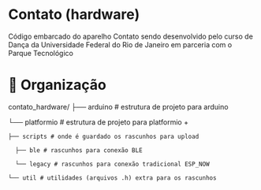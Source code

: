 # Contato (hardware)
Código embarcado do aparelho Contato sendo desenvolvido pelo curso de Dança da Universidade Federal do Rio de Janeiro em parceria com o Parque Tecnológico

# 📁 Organização 
contato_hardware/
├── arduino # estrutura de projeto para arduino

└── platformio # estrutura de projeto para platformio +

    ├── scripts # onde é guardado os rascunhos para upload
    
      ├── ble # rascunhos para conexão BLE
      
      └── legacy # rascunhos para conexão tradicional ESP_NOW
      
    └── util # utilidades (arquivos .h) extra para os rascunhos
    
